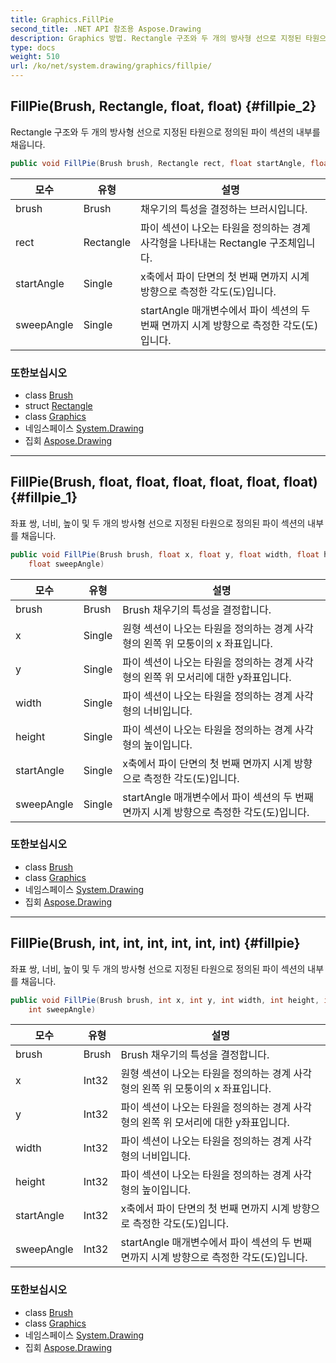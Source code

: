 ```yaml
---
title: Graphics.FillPie
second_title: .NET API 참조용 Aspose.Drawing
description: Graphics 방법. Rectangle 구조와 두 개의 방사형 선으로 지정된 타원으로 정의된 파이 섹션의 내부를 채웁니다.
type: docs
weight: 510
url: /ko/net/system.drawing/graphics/fillpie/
---
```

## FillPie(Brush, Rectangle, float, float) {#fillpie_2}

Rectangle 구조와 두 개의 방사형 선으로 지정된 타원으로 정의된 파이 섹션의 내부를 채웁니다.

```csharp
public void FillPie(Brush brush, Rectangle rect, float startAngle, float sweepAngle)
```

| 모수 | 유형 | 설명 |
| --- | --- | --- |
| brush | Brush | 채우기의 특성을 결정하는 브러시입니다. |
| rect | Rectangle | 파이 섹션이 나오는 타원을 정의하는 경계 사각형을 나타내는 Rectangle 구조체입니다. |
| startAngle | Single | x축에서 파이 단면의 첫 번째 면까지 시계 방향으로 측정한 각도(도)입니다. |
| sweepAngle | Single | startAngle 매개변수에서 파이 섹션의 두 번째 면까지 시계 방향으로 측정한 각도(도)입니다. |

### 또한보십시오

* class [Brush](../../brush/)
* struct [Rectangle](../../rectangle/)
* class [Graphics](../)
* 네임스페이스 [System.Drawing](../../graphics/)
* 집회 [Aspose.Drawing](../../../)

---

## FillPie(Brush, float, float, float, float, float, float) {#fillpie_1}

좌표 쌍, 너비, 높이 및 두 개의 방사형 선으로 지정된 타원으로 정의된 파이 섹션의 내부를 채웁니다.

```csharp
public void FillPie(Brush brush, float x, float y, float width, float height, float startAngle, 
    float sweepAngle)
```

| 모수 | 유형 | 설명 |
| --- | --- | --- |
| brush | Brush | Brush 채우기의 특성을 결정합니다. |
| x | Single | 원형 섹션이 나오는 타원을 정의하는 경계 사각형의 왼쪽 위 모퉁이의 x 좌표입니다. |
| y | Single | 파이 섹션이 나오는 타원을 정의하는 경계 사각형의 왼쪽 위 모서리에 대한 y좌표입니다. |
| width | Single | 파이 섹션이 나오는 타원을 정의하는 경계 사각형의 너비입니다. |
| height | Single | 파이 섹션이 나오는 타원을 정의하는 경계 사각형의 높이입니다. |
| startAngle | Single | x축에서 파이 단면의 첫 번째 면까지 시계 방향으로 측정한 각도(도)입니다. |
| sweepAngle | Single | startAngle 매개변수에서 파이 섹션의 두 번째 면까지 시계 방향으로 측정한 각도(도)입니다. |

### 또한보십시오

* class [Brush](../../brush/)
* class [Graphics](../)
* 네임스페이스 [System.Drawing](../../graphics/)
* 집회 [Aspose.Drawing](../../../)

---

## FillPie(Brush, int, int, int, int, int, int) {#fillpie}

좌표 쌍, 너비, 높이 및 두 개의 방사형 선으로 지정된 타원으로 정의된 파이 섹션의 내부를 채웁니다.

```csharp
public void FillPie(Brush brush, int x, int y, int width, int height, int startAngle, 
    int sweepAngle)
```

| 모수 | 유형 | 설명 |
| --- | --- | --- |
| brush | Brush | Brush 채우기의 특성을 결정합니다. |
| x | Int32 | 원형 섹션이 나오는 타원을 정의하는 경계 사각형의 왼쪽 위 모퉁이의 x 좌표입니다. |
| y | Int32 | 파이 섹션이 나오는 타원을 정의하는 경계 사각형의 왼쪽 위 모서리에 대한 y좌표입니다. |
| width | Int32 | 파이 섹션이 나오는 타원을 정의하는 경계 사각형의 너비입니다. |
| height | Int32 | 파이 섹션이 나오는 타원을 정의하는 경계 사각형의 높이입니다. |
| startAngle | Int32 | x축에서 파이 단면의 첫 번째 면까지 시계 방향으로 측정한 각도(도)입니다. |
| sweepAngle | Int32 | startAngle 매개변수에서 파이 섹션의 두 번째 면까지 시계 방향으로 측정한 각도(도)입니다. |

### 또한보십시오

* class [Brush](../../brush/)
* class [Graphics](../)
* 네임스페이스 [System.Drawing](../../graphics/)
* 집회 [Aspose.Drawing](../../../)


